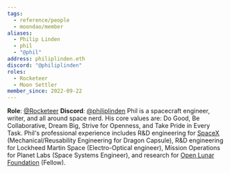 ```yaml
---
tags:
  - reference/people
  - moondao/member
aliases:
  - Philip Linden
  - phil
  - "@phil"
address: philiplinden.eth
discord: "@philiplinden"
roles:
  - Rocketeer
  - Moon Settler
member_since: 2022-09-22
---
```

**Role**: [@Rocketeer](../Glossary/@Rocketeer.md)
**Discord**: [@philiplinden](https://discord.com/users/177527931755560960)
Phil is a spacecraft engineer, writer, and all around space nerd. His core values are: Do Good, Be Collaborative, Dream Big, Strive for Openness, and Take Pride in Every Task. Phil's professional experience includes R&D engineering for [SpaceX](SpaceX.md) (Mechanical/Reusability Engineering for Dragon Capsule), R&D engineering for Lockheed Martin Space (Electro-Optical engineer), Mission Operations for Planet Labs (Space Systems Engineer), and research for [Open Lunar Foundation](Open%20Lunar%20Foundation.md) (Fellow).
